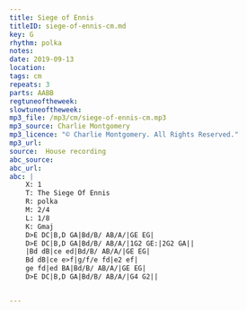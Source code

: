 ```yaml
---
title: Siege of Ennis
titleID: siege-of-ennis-cm.md
key: G
rhythm: polka
notes:
date: 2019-09-13
location:
tags: cm
repeats: 3
parts: AABB
regtuneoftheweek:
slowtuneoftheweek:
mp3_file: /mp3/cm/siege-of-ennis-cm.mp3
mp3_source: Charlie Montgomery
mp3_licence: "© Charlie Montgomery. All Rights Reserved."
mp3_url:
source:  House recording
abc_source:
abc_url:
abc: |
    X: 1
    T: The Siege Of Ennis
    R: polka
    M: 2/4
    L: 1/8
    K: Gmaj
    D>E DC|B,D GA|Bd/B/ AB/A/|GE EG|
    D>E DC|B,D GA|Bd/B/ AB/A/|1G2 GE:|2G2 GA||
    |Bd dB|ce ed|Bd/B/ AB/A/|GE EG|
    Bd dB|ce e>f|g/f/e fd|e2 ef|
    ge fd|ed BA|Bd/B/ AB/A/|GE EG|
    D>E DC|B,D GA|Bd/B/ AB/A/|G4 G2||


---
```

